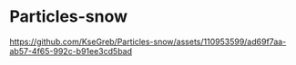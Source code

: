 # Particles-snow


https://github.com/KseGreb/Particles-snow/assets/110953599/ad69f7aa-ab57-4f65-992c-b91ee3cd5bad

